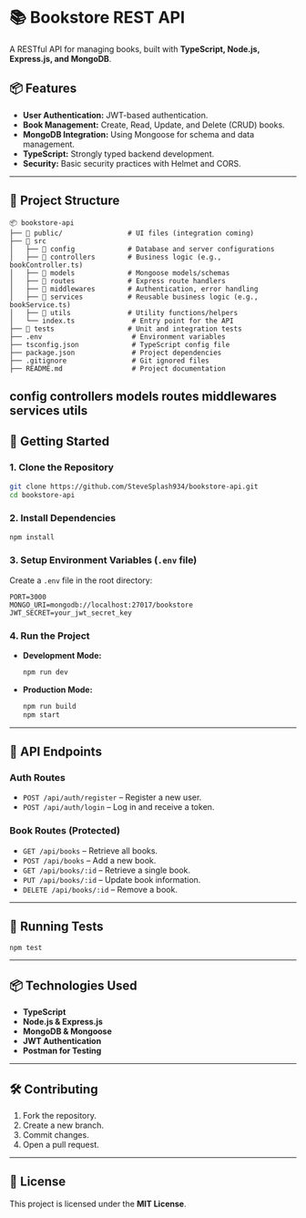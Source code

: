 # 📚 Bookstore REST API

A RESTful API for managing books, built with **TypeScript, Node.js, Express.js, and MongoDB**.

## 📦 Features

- **User Authentication:** JWT-based authentication.
- **Book Management:** Create, Read, Update, and Delete (CRUD) books.
- **MongoDB Integration:** Using Mongoose for schema and data management.
- **TypeScript:** Strongly typed backend development.
- **Security:** Basic security practices with Helmet and CORS.

---

## 📁 Project Structure

```plaintext
📦 bookstore-api
├── 📂 public/                # UI files (integration coming)
├── 📂 src
│   ├── 📂 config             # Database and server configurations
│   ├── 📂 controllers        # Business logic (e.g., bookController.ts)
│   ├── 📂 models             # Mongoose models/schemas
│   ├── 📂 routes             # Express route handlers
│   ├── 📂 middlewares        # Authentication, error handling
│   ├── 📂 services           # Reusable business logic (e.g., bookService.ts)
│   ├── 📂 utils              # Utility functions/helpers
│   └── index.ts              # Entry point for the API
├── 📂 tests                  # Unit and integration tests
├── .env                      # Environment variables
├── tsconfig.json             # TypeScript config file
├── package.json              # Project dependencies
├── .gitignore                # Git ignored files
├── README.md                 # Project documentation
```
config controllers models routes middlewares services utils
---

## 🚀 **Getting Started**

### **1. Clone the Repository**

```bash
git clone https://github.com/SteveSplash934/bookstore-api.git
cd bookstore-api
```

### **2. Install Dependencies**

```bash
npm install
```

### **3. Setup Environment Variables (`.env` file)**

Create a `.env` file in the root directory:

```plaintext
PORT=3000
MONGO_URI=mongodb://localhost:27017/bookstore
JWT_SECRET=your_jwt_secret_key
```

### **4. Run the Project**

- **Development Mode:**
  ```bash
  npm run dev
  ```
- **Production Mode:**
  ```bash
  npm run build
  npm start
  ```

---

## 📡 **API Endpoints**

### **Auth Routes**

- `POST /api/auth/register` – Register a new user.
- `POST /api/auth/login` – Log in and receive a token.

### **Book Routes (Protected)**

- `GET /api/books` – Retrieve all books.
- `POST /api/books` – Add a new book.
- `GET /api/books/:id` – Retrieve a single book.
- `PUT /api/books/:id` – Update book information.
- `DELETE /api/books/:id` – Remove a book.

---

## 🧪 **Running Tests**

```bash
npm test
```

---

## 📦 **Technologies Used**

- **TypeScript**
- **Node.js & Express.js**
- **MongoDB & Mongoose**
- **JWT Authentication**
- **Postman for Testing**

---

## 🛠️ **Contributing**

1. Fork the repository.
2. Create a new branch.
3. Commit changes.
4. Open a pull request.

---

## 📄 **License**

This project is licensed under the **MIT License**.
